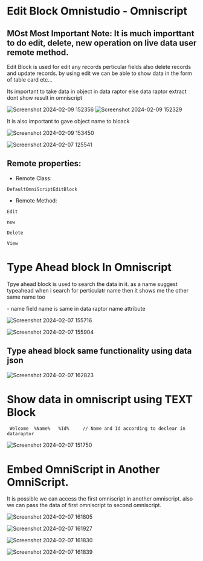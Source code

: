 # Edit Block Omnistudio - Omniscript
## MOst Most Important Note: It is much importtant to do edit, delete, new operation on live data user remote method.
 
<p>Edit Block is used for edit any records perticular fields also delete records and update records. by using edit we can be able to show data in the form of table card etc...</p>

<p>Its important to take data in object in data raptor else data raptor extract dont show result in omniscript</p>

![Screenshot 2024-02-09 152356](https://github.com/gaurravlokhande/Salesforce-OmniStudio/assets/119065314/7a5ad1ae-b5df-4f30-ab18-42dfce16b9eb)
![Screenshot 2024-02-09 152329](https://github.com/gaurravlokhande/Salesforce-OmniStudio/assets/119065314/4c738d5e-1fd1-45a2-b320-9c8c6587901e)

<p>It is also important to gave object name to bloack</p>

![Screenshot 2024-02-09 153450](https://github.com/gaurravlokhande/Salesforce-OmniStudio/assets/119065314/2cd0da28-3cb3-4e0e-ae22-6473d8322b1a)



![Screenshot 2024-02-07 125541](https://github.com/gaurravlokhande/Salesforce-OmniStudio/assets/119065314/50eb9a5c-8cbe-49a0-a32f-b6aa8660ab03)

## Remote properties:

- Remote Class:
```
DefaultOmniScriptEditBlock
```

 - Remote Method:
```
Edit
```

```
new
```

```
Delete
```

```
View
```
# Type Ahead block In Omniscript

<p>Tpye ahead block is used to search the data in it. as a name suggest typeahead when i search for perticulatr name then it shows me the other same name too</p>
 - name field name is same in data raptor name attribute

![Screenshot 2024-02-07 155716](https://github.com/gaurravlokhande/Salesforce-OmniStudio/assets/119065314/2cdb6450-f0ac-4a57-a3c8-2ce99dc03857)


![Screenshot 2024-02-07 155904](https://github.com/gaurravlokhande/Salesforce-OmniStudio/assets/119065314/b557ff47-cfa2-432c-a23b-589c11ecfd23)

## Type ahead block same functionality using data json
![Screenshot 2024-02-07 162823](https://github.com/gaurravlokhande/Salesforce-OmniStudio/assets/119065314/1eb8a24d-2bb0-4342-b265-cf8146e92490)


# Show data in omniscript using TEXT Block

```
 Welcome  %Name%   %Id%     // Name and Id according to declear in dataraptor
```
![Screenshot 2024-02-07 151750](https://github.com/gaurravlokhande/Salesforce-OmniStudio/assets/119065314/c7a18775-a061-423f-94b0-c44d96b44369)


# Embed OmniScript in Another OmniScript.

<p> It is possible we can access the first omniscript in another omniscript. also we can pass the data of first omniscript to second omniscript.</p>

![Screenshot 2024-02-07 161805](https://github.com/gaurravlokhande/Salesforce-OmniStudio/assets/119065314/13740293-8201-48aa-9c57-ec37009c4624)


![Screenshot 2024-02-07 161927](https://github.com/gaurravlokhande/Salesforce-OmniStudio/assets/119065314/3b3f4b32-c2a1-468f-a8d6-583a0b94bf05)

![Screenshot 2024-02-07 161830](https://github.com/gaurravlokhande/Salesforce-OmniStudio/assets/119065314/dd738954-2565-4707-8fcf-942c4a63d1c2)



![Screenshot 2024-02-07 161839](https://github.com/gaurravlokhande/Salesforce-OmniStudio/assets/119065314/0f815039-6be6-4436-8829-6c7c22d7d559)


